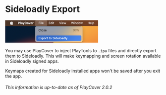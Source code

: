 # Sideloadly Export

<img width="300" src="../images/export_to_sideloadly.png">

You may use PlayCover to inject PlayTools to `.ipa` files and directly export them to Sideloadly. This will make keymapping and screen rotation available in Sideloadly signed apps.

Keymaps created for Sideloadly installed apps won't be saved after you exit the app.

###### This information is up-to-date as of PlayCover 2.0.2
